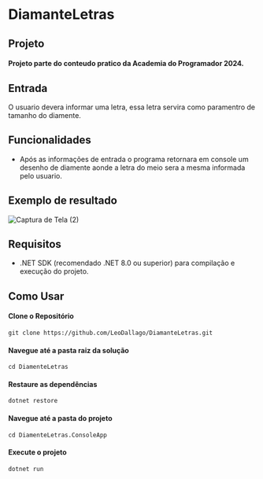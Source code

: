 # DiamanteLetras


## Projeto

#### Projeto parte do conteudo pratico da Academia do Programador 2024.


## Entrada

O usuario devera informar uma letra, essa letra servira como paramentro de tamanho do diamente.


## Funcionalidades

- Após as informações de entrada o programa retornara em console um desenho de diamente aonde a letra do meio sera a mesma informada pelo usuario.
  
## Exemplo de resultado 


![Captura de Tela (2)](https://github.com/LeoDallago/DiamanteLetras/assets/111309046/a0058ec4-247c-4ae1-b2a5-f54ec1d8b741)

## Requisitos

- .NET SDK (recomendado .NET 8.0 ou superior) para compilação e execução do projeto.

## Como Usar

#### Clone o Repositório
```
git clone https://github.com/LeoDallago/DiamanteLetras.git
```

#### Navegue até a pasta raiz da solução
```
cd DiamenteLetras
```

#### Restaure as dependências
```
dotnet restore
```

#### Navegue até a pasta do projeto
```
cd DiamenteLetras.ConsoleApp
```

#### Execute o projeto
```
dotnet run
```
